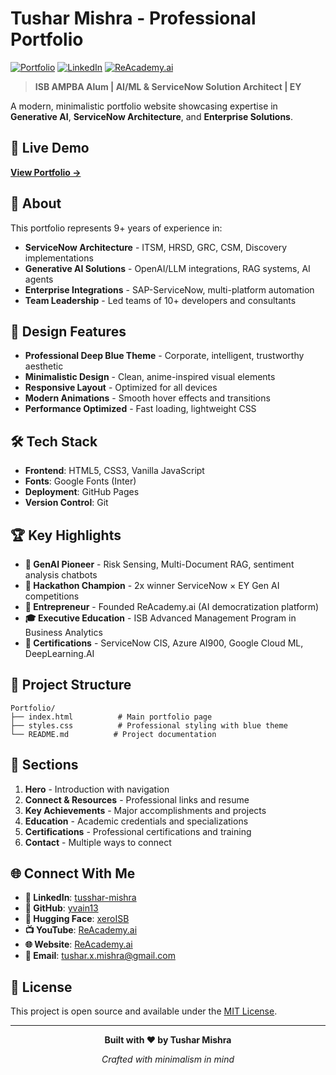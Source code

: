# Tushar Mishra - Professional Portfolio

[![Portfolio](https://img.shields.io/badge/Portfolio-Live-blue?style=for-the-badge&logo=github-pages)](https://yvain13.github.io/Profile/)
[![LinkedIn](https://img.shields.io/badge/LinkedIn-Connect-0077B5?style=for-the-badge&logo=linkedin)](https://www.linkedin.com/in/tusshar-mishra/)
[![ReAcademy.ai](https://img.shields.io/badge/ReAcademy.ai-Visit-1e3a8a?style=for-the-badge)](https://reacademy.ai)

> **ISB AMPBA Alum | AI/ML & ServiceNow Solution Architect | EY**

A modern, minimalistic portfolio website showcasing expertise in **Generative AI**, **ServiceNow Architecture**, and **Enterprise Solutions**.

## 🚀 Live Demo

**[View Portfolio →](https://yvain13.github.io/Profile/)**

## 💼 About

This portfolio represents 9+ years of experience in:
- **ServiceNow Architecture** - ITSM, HRSD, GRC, CSM, Discovery implementations
- **Generative AI Solutions** - OpenAI/LLM integrations, RAG systems, AI agents
- **Enterprise Integrations** - SAP-ServiceNow, multi-platform automation
- **Team Leadership** - Led teams of 10+ developers and consultants

## 🎨 Design Features

- **Professional Deep Blue Theme** - Corporate, intelligent, trustworthy aesthetic
- **Minimalistic Design** - Clean, anime-inspired visual elements
- **Responsive Layout** - Optimized for all devices
- **Modern Animations** - Smooth hover effects and transitions
- **Performance Optimized** - Fast loading, lightweight CSS

## 🛠️ Tech Stack

- **Frontend**: HTML5, CSS3, Vanilla JavaScript
- **Fonts**: Google Fonts (Inter)
- **Deployment**: GitHub Pages
- **Version Control**: Git

## 🏆 Key Highlights

- **🤖 GenAI Pioneer** - Risk Sensing, Multi-Document RAG, sentiment analysis chatbots
- **🏅 Hackathon Champion** - 2x winner ServiceNow × EY Gen AI competitions
- **🚀 Entrepreneur** - Founded ReAcademy.ai (AI democratization platform)
- **🎓 Executive Education** - ISB Advanced Management Program in Business Analytics
- **📜 Certifications** - ServiceNow CIS, Azure AI900, Google Cloud ML, DeepLearning.AI

## 📁 Project Structure

```
Portfolio/
├── index.html          # Main portfolio page
├── styles.css          # Professional styling with blue theme
└── README.md          # Project documentation
```

## 🎯 Sections

1. **Hero** - Introduction with navigation
2. **Connect & Resources** - Professional links and resume
3. **Key Achievements** - Major accomplishments and projects
4. **Education** - Academic credentials and specializations
5. **Certifications** - Professional certifications and training
6. **Contact** - Multiple ways to connect

## 🌐 Connect With Me

- **💼 LinkedIn**: [tusshar-mishra](https://www.linkedin.com/in/tusshar-mishra/)
- **🔬 GitHub**: [yvain13](https://github.com/yvain13)
- **🤗 Hugging Face**: [xeroISB](https://huggingface.co/xeroISB)
- **📺 YouTube**: [ReAcademy.ai](https://www.youtube.com/@Reacademyai)
- **🌐 Website**: [ReAcademy.ai](https://reacademy.ai)
- **📧 Email**: [tushar.x.mishra@gmail.com](mailto:tushar.x.mishra@gmail.com)

## 📄 License

This project is open source and available under the [MIT License](LICENSE).

---

<div align="center">

**Built with ❤️ by Tushar Mishra**

*Crafted with minimalism in mind*

</div>